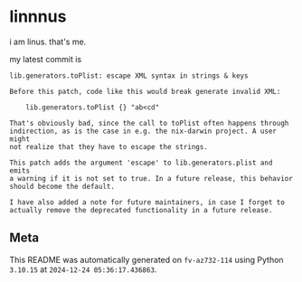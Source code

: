 # linnnus

i am linus. that's me.

my latest commit is

```
lib.generators.toPlist: escape XML syntax in strings & keys

Before this patch, code like this would break generate invalid XML:

    lib.generators.toPlist {} "ab<cd"

That's obviously bad, since the call to toPlist often happens through
indirection, as is the case in e.g. the nix-darwin project. A user might
not realize that they have to escape the strings.

This patch adds the argument 'escape' to lib.generators.plist and emits
a warning if it is not set to true. In a future release, this behavior
should become the default.

I have also added a note for future maintainers, in case I forget to
actually remove the deprecated functionality in a future release.
```

## Meta

This README was automatically generated on `fv-az732-114` using Python
`3.10.15` at `2024-12-24 05:36:17.436863`.
